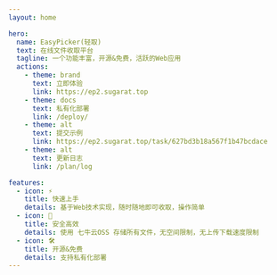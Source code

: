 ```yaml
---
layout: home

hero:
  name: EasyPicker(轻取)
  text: 在线文件收取平台
  tagline: 一个功能丰富，开源&免费，活跃的Web应用
  actions:
    - theme: brand
      text: 立即体验
      link: https://ep2.sugarat.top
    - theme: docs
      text: 私有化部署
      link: /deploy/
    - theme: alt
      text: 提交示例
      link: https://ep2.sugarat.top/task/627bd3b18a567f1b47bcdace
    - theme: alt
      text: 更新日志
      link: /plan/log

features:
  - icon: ⚡️ 
    title: 快速上手
    details: 基于Web技术实现，随时随地即可收取，操作简单
  - icon: 🖖
    title: 安全高效
    details: 使用 七牛云OSS 存储所有文件，无空间限制，无上传下载速度限制
  - icon: 🛠️
    title: 开源&免费
    details: 支持私有化部署
---
```


<Home />